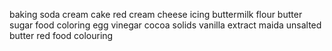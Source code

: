 baking soda
cream
cake
red
cream cheese
icing 
buttermilk
flour
butter
sugar
food coloring
egg
vinegar
cocoa solids
vanilla extract
maida
unsalted butter
red food colouring